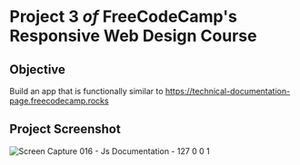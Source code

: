 # Project 3 _of_ FreeCodeCamp's Responsive Web Design Course
## Objective
Build an app that is functionally similar to https://technical-documentation-page.freecodecamp.rocks

## Project Screenshot
![Screen Capture 016 - Js Documentation - 127 0 0 1](https://user-images.githubusercontent.com/86337318/235819659-ae687634-4cdc-46a0-acf1-9426a877e8c2.jpg)

